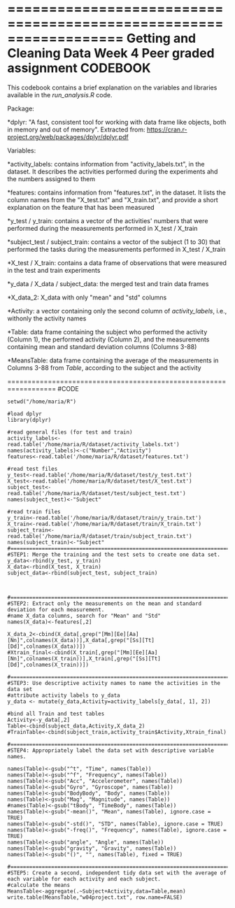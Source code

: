 ==================================================================
Getting and Cleaning Data
Week 4
Peer graded assignment
CODEBOOK
==================================================================
This codebook contains a brief explanation on the variables and libraries available in the *run_analysis.R* code.

Package:

*dplyr: "A fast, consistent tool for working with data frame like objects, both in memory and out of memory". Extracted from: https://cran.r-project.org/web/packages/dplyr/dplyr.pdf

Variables:

*activity_labels: contains information from "activity_labels.txt", in the dataset. It describes the activities performed during the experiments ahd the numbers assigned to them

*features:  contains information from "features.txt", in the dataset. It lists the column names from the "X_test.txt" and "X_train.txt", and provide a short explanation on the feature that has been measured

*y_test / y_train: contains a vector of the activities' numbers that were performed during the measurements performed in X_test / X_train

*subject_test / subject_train: contains a vector of the subject (1 to 30) that performed the tasks during the measurements performed in X_test / X_train

*X_test / X_train: contains a data frame of observations that were measured in the test and train experiments

*y_data / X_data / subject_data: the merged test and train data frames

*X_data_2: X_data with only "mean" and "std" columns

*Activity: a vector containing only the second column of *activity_labels*, i.e., withonly the activity names

*Table: data frame containing the subject who performed the activity (Column 1), the performed activity (Column 2), and the measurements containing mean and standard deviation columns (Columns 3-88)

*MeansTable: data frame containing the average of the measurements in Columns 3-88 from *Table*, according to the subject and the activity


==================================================================
#CODE
```
setwd("/home/maria/R")

#load dplyr
library(dplyr)

#read general files (for test and train)
activity_labels<-read.table('/home/maria/R/dataset/activity_labels.txt')
names(activity_labels)<-c("Number","Activity")
features<-read.table('/home/maria/R/dataset/features.txt')

#read test files
y_test<-read.table('/home/maria/R/dataset/test/y_test.txt')
X_test<-read.table('/home/maria/R/dataset/test/X_test.txt')
subject_test<-read.table('/home/maria/R/dataset/test/subject_test.txt')
names(subject_test)<-"Subject"

#read train files
y_train<-read.table('/home/maria/R/dataset/train/y_train.txt')
X_train<-read.table('/home/maria/R/dataset/train/X_train.txt')
subject_train<-read.table('/home/maria/R/dataset/train/subject_train.txt')
names(subject_train)<-"Subject"
#===================================================================================
#STEP1: Merge the training and the test sets to create one data set.
y_data<-rbind(y_test, y_train)
X_data<-rbind(X_test, X_train)
subject_data<-rbind(subject_test, subject_train)



#===================================================================================
#STEP2: Extract only the measurements on the mean and standard deviation for each measurement. 
#name X_data columns, search for "Mean" and "Std"
names(X_data)<-features[,2]

X_data_2<-cbind(X_data[,grep("[Mm][Ee][Aa][Nn]",colnames(X_data))],X_data[,grep("[Ss][Tt][Dd]",colnames(X_data))])
#Xtrain_final<-cbind(X_train[,grep("[Mm][Ee][Aa][Nn]",colnames(X_train))],X_train[,grep("[Ss][Tt][Dd]",colnames(X_train))])

#===================================================================================
#STEP3: Use descriptive activity names to name the activities in the data set
#attribute activity labels to y_data
y_data <- mutate(y_data,Activity=activity_labels[y_data[, 1], 2])

#bind all Train and test tables
Activity<-y_data[,2]
Table<-cbind(subject_data,Activity,X_data_2)
#TrainTable<-cbind(subject_train,activity_train$Activity,Xtrain_final)

#===================================================================================
#STEP4: Appropriately label the data set with descriptive variable names. 

names(Table)<-gsub("^t", "Time", names(Table))
names(Table)<-gsub("^f", "Frequency", names(Table))
names(Table)<-gsub("Acc", "Accelerometer", names(Table))
names(Table)<-gsub("Gyro", "Gyroscope", names(Table))
names(Table)<-gsub("BodyBody", "Body", names(Table))
names(Table)<-gsub("Mag", "Magnitude", names(Table))
#names(Table)<-gsub("tBody", "TimeBody", names(Table))
names(Table)<-gsub("-mean()", "Mean", names(Table), ignore.case = TRUE)
names(Table)<-gsub("-std()", "STD", names(Table), ignore.case = TRUE)
names(Table)<-gsub("-freq()", "Frequency", names(Table), ignore.case = TRUE)
names(Table)<-gsub("angle", "Angle", names(Table))
names(Table)<-gsub("gravity", "Gravity", names(Table))
names(Table)<-gsub("()", "", names(Table), fixed = TRUE)

#===================================================================================
#STEP5: Create a second, independent tidy data set with the average of each variable for each activity and each subject.
#calculate the means
MeansTable<-aggregate(.~Subject+Activity,data=Table,mean)
write.table(MeansTable,"w04project.txt", row.name=FALSE)
```




